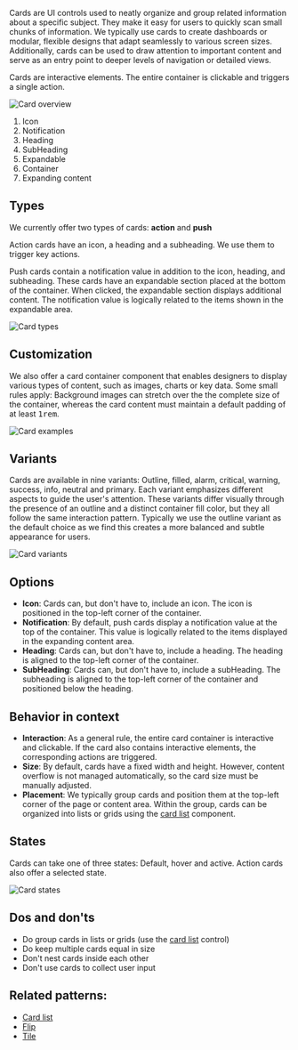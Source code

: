 Cards are UI controls used to neatly organize and group related information about a specific subject. They make it easy for users to quickly scan small chunks of information. We typically use cards to create dashboards or modular, flexible designs that adapt seamlessly to various screen sizes. Additionally, cards can be used to draw attention to important content and serve as an entry point to deeper levels of navigation or detailed views. 

Cards are interactive elements. The entire container is clickable and triggers a single action.

![Card overview](https://www.figma.com/file/wEptRgAezDU1z80Cn3eZ0o/iX-Pattern-Illustrations?type=design&node-id=858%3A4956&mode=design&t=RDimbEsIHFIXIByo-1)
1. Icon
2. Notification
3. Heading
4. SubHeading
5. Expandable
6. Container
7. Expanding content

## Types

We currently offer two types of cards: **action** and **push**

Action cards have an icon, a heading and a subheading. We use them to trigger key actions.

Push cards contain a notification value in addition to the icon, heading, and subheading. These cards have an expandable section placed at the bottom of the container. When clicked, the expandable section displays additional content. The notification value is logically related to the items shown in the expandable area.

![Card types](https://www.figma.com/file/wEptRgAezDU1z80Cn3eZ0o/iX-Pattern-Illustrations?type=design&node-id=858%3A4953&mode=design&t=RDimbEsIHFIXIByo-1)

## Customization
We also offer a card container component that enables designers to display various types of content, such as images, charts or key data. Some small rules apply: Background images can stretch over the the complete size of the container, whereas the card content must maintain a default padding of at least <kbd>1rem</kbd>.

![Card examples](https://www.figma.com/file/wEptRgAezDU1z80Cn3eZ0o/iX-Pattern-Illustrations?type=design&node-id=1329%3A26613&mode=design&t=sOZRNgWt7R52iLSF-1)

## Variants
Cards are available in nine variants: Outline, filled, alarm, critical, warning, success, info, neutral and primary. Each variant emphasizes different aspects to guide the user's attention. These variants differ visually through the presence of an outline and a distinct container fill color, but they all follow the same interaction pattern. Typically we use the outline variant as the default choice as we find this creates a more balanced and subtle appearance for users.

![Card variants](https://www.figma.com/file/wEptRgAezDU1z80Cn3eZ0o/iX-Pattern-Illustrations?type=design&node-id=858%3A4969&mode=design&t=RDimbEsIHFIXIByo-1)

## Options

- **Icon**: Cards can, but don't have to, include an icon. The icon is positioned in the top-left corner of the container.
- **Notification**: By default, push cards display a notification value at the top of the container. This value is logically related to the items displayed in the expanding content area.
- **Heading**: Cards can, but don't have to, include a heading. The heading is aligned to the top-left corner of the container.
- **SubHeading**: Cards can, but don't have to, include a subHeading. The subheading is aligned to the top-left corner of the container and positioned below the heading.

## Behavior in context

- **Interaction**: As a general rule, the entire card container is interactive and clickable. If the card also contains interactive elements, the corresponding actions are triggered.
- **Size**: By default, cards have a fixed width and height. However, content overflow is not managed automatically, so the card size must be manually adjusted.
- **Placement**: We typically group cards and position them at the top-left corner of the page or content area. Within the group, cards can be organized into lists or grids using the [card list](card-list.md) component.

## States 
Cards can take one of three states: Default, hover and active. Action cards also offer a selected state.

![Card states](https://www.figma.com/file/wEptRgAezDU1z80Cn3eZ0o/iX-Pattern-Illustrations?type=design&node-id=858%3A4979&mode=design&t=RDimbEsIHFIXIByo-1)

## Dos and don'ts
- Do group cards in lists or grids (use the [card list](card-list.md) control)
- Do keep multiple cards equal in size
- Don't nest cards inside each other
- Don't use cards to collect user input

## Related patterns:

- [Card list](card-list.md)
- [Flip](flip.md)
- [Tile](tile.md)
